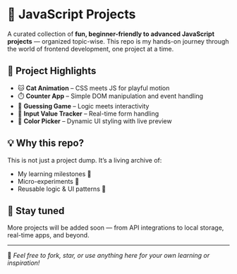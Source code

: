 # 🚀 JavaScript Projects

A curated collection of **fun, beginner-friendly to advanced JavaScript projects** — organized topic-wise. This repo is my hands-on journey through the world of frontend development, one project at a time.

## 📂 Project Highlights
- 🐱 **Cat Animation** – CSS meets JS for playful motion  
- ⏱️ **Counter App** – Simple DOM manipulation and event handling  
- 🎯 **Guessing Game** – Logic meets interactivity  
- 🧮 **Input Value Tracker** – Real-time form handling  
- 🔐 **Color Picker** – Dynamic UI styling with live preview

## 💡 Why this repo?
This is not just a project dump. It’s a living archive of:
- My learning milestones 🧠
- Micro-experiments 🔬
- Reusable logic & UI patterns 🧩

## 📌 Stay tuned
More projects will be added soon — from API integrations to local storage, real-time apps, and beyond.

---

🌟 *Feel free to fork, star, or use anything here for your own learning or inspiration!*


